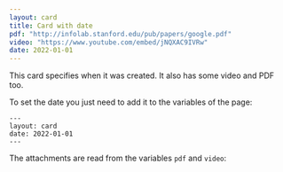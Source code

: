 ```yaml
---
layout: card
title: Card with date
pdf: "http://infolab.stanford.edu/pub/papers/google.pdf"
video: "https://www.youtube.com/embed/jNQXAC9IVRw"
date: 2022-01-01
---
```


This card specifies when it was created. It also has some video and PDF too.

To set the date you just need to add it to the variables of the page:

```
---
layout: card
date: 2022-01-01
---
```

The attachments are read from the variables `pdf` and `video`:
